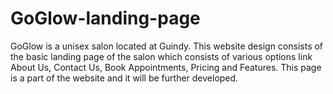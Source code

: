 # GoGlow-landing-page
GoGlow is a unisex salon located at Guindy. This website design consists of the basic landing page of the salon which consists of various options link About Us, Contact Us, Book Appointments, Pricing and Features. This page is a part of the website and it will be further developed.
